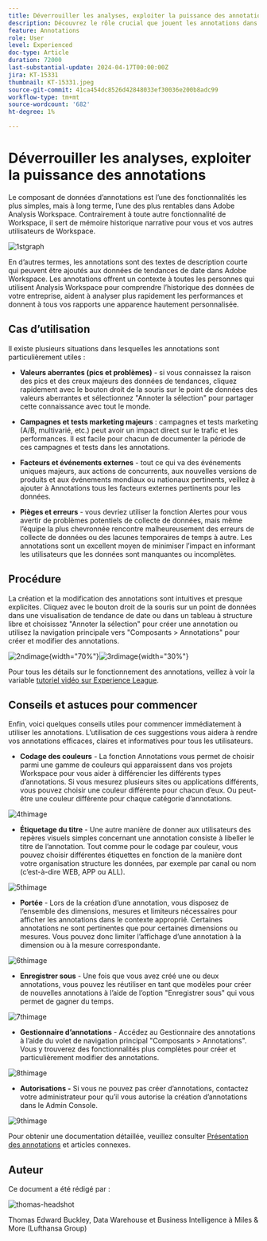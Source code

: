 ```yaml
---
title: Déverrouiller les analyses, exploiter la puissance des annotations
description: Découvrez le rôle crucial que jouent les annotations dans Adobe Analysis Workspace et obtenez des conseils pratiques pour optimiser leur utilisation. Augmentez votre compréhension des données et votre collaboration à de nouveaux niveaux, en extrayant des informations analytiques plus riches tout au long du chemin.
feature: Annotations
role: User
level: Experienced
doc-type: Article
duration: 72000
last-substantial-update: 2024-04-17T00:00:00Z
jira: KT-15331
thumbnail: KT-15331.jpeg
source-git-commit: 41ca454dc8526d42848033ef30036e200b8adc99
workflow-type: tm+mt
source-wordcount: '682'
ht-degree: 1%

---
```



# Déverrouiller les analyses, exploiter la puissance des annotations

Le composant de données d’annotations est l’une des fonctionnalités les plus simples, mais à long terme, l’une des plus rentables dans Adobe Analysis Workspace. Contrairement à toute autre fonctionnalité de Workspace, il sert de mémoire historique narrative pour vous et vos autres utilisateurs de Workspace.

![1stgraph](assets/1stgraph.png)

En d’autres termes, les annotations sont des textes de description courte qui peuvent être ajoutés aux données de tendances de date dans Adobe Workspace. Les annotations offrent un contexte à toutes les personnes qui utilisent Analysis Workspace pour comprendre l’historique des données de votre entreprise, aident à analyser plus rapidement les performances et donnent à tous vos rapports une apparence hautement personnalisée.

## Cas d’utilisation

Il existe plusieurs situations dans lesquelles les annotations sont particulièrement utiles :

- **Valeurs aberrantes (pics et problèmes)** - si vous connaissez la raison des pics et des creux majeurs des données de tendances, cliquez rapidement avec le bouton droit de la souris sur le point de données des valeurs aberrantes et sélectionnez &quot;Annoter la sélection&quot; pour partager cette connaissance avec tout le monde.

- **Campagnes et tests marketing majeurs** : campagnes et tests marketing (A/B, multivarié, etc.) peut avoir un impact direct sur le trafic et les performances. Il est facile pour chacun de documenter la période de ces campagnes et tests dans les annotations.

- **Facteurs et événements externes** - tout ce qui va des événements uniques majeurs, aux actions de concurrents, aux nouvelles versions de produits et aux événements mondiaux ou nationaux pertinents, veillez à ajouter à Annotations tous les facteurs externes pertinents pour les données.

- **Pièges et erreurs** - vous devriez utiliser la fonction Alertes pour vous avertir de problèmes potentiels de collecte de données, mais même l’équipe la plus chevronnée rencontre malheureusement des erreurs de collecte de données ou des lacunes temporaires de temps à autre. Les annotations sont un excellent moyen de minimiser l’impact en informant les utilisateurs que les données sont manquantes ou incomplètes.

## Procédure

La création et la modification des annotations sont intuitives et presque explicites. Cliquez avec le bouton droit de la souris sur un point de données dans une visualisation de tendance de date ou dans un tableau à structure libre et choisissez &quot;Annoter la sélection&quot; pour créer une annotation ou utilisez la navigation principale vers &quot;Composants > Annotations&quot; pour créer et modifier des annotations.

![2ndimage](assets/2ndimage.png){width="70%"}![3rdimage](assets/3rdimage.png){width="30%"}


Pour tous les détails sur le fonctionnement des annotations, veillez à voir la variable [tutoriel vidéo sur Experience League](https://experienceleague.adobe.com/en/docs/analytics-learn/tutorials/analysis-workspace/navigating-workspace-projects/annotations-in-analysis-workspace).

## Conseils et astuces pour commencer

Enfin, voici quelques conseils utiles pour commencer immédiatement à utiliser les annotations.  L’utilisation de ces suggestions vous aidera à rendre vos annotations efficaces, claires et informatives pour tous les utilisateurs.

- **Codage des couleurs** - La fonction Annotations vous permet de choisir parmi une gamme de couleurs qui apparaissent dans vos projets Workspace pour vous aider à différencier les différents types d’annotations. Si vous mesurez plusieurs sites ou applications différents, vous pouvez choisir une couleur différente pour chacun d’eux. Ou peut-être une couleur différente pour chaque catégorie d’annotations.

![4thimage](assets/4thimage.png)

- **Étiquetage du titre** - Une autre manière de donner aux utilisateurs des repères visuels simples concernant une annotation consiste à libeller le titre de l’annotation. Tout comme pour le codage par couleur, vous pouvez choisir différentes étiquettes en fonction de la manière dont votre organisation structure les données, par exemple par canal ou nom (c’est-à-dire WEB, APP ou ALL).

![5thimage](assets/5thimage.png)

- **Portée** - Lors de la création d’une annotation, vous disposez de l’ensemble des dimensions, mesures et limiteurs nécessaires pour afficher les annotations dans le contexte approprié. Certaines annotations ne sont pertinentes que pour certaines dimensions ou mesures. Vous pouvez donc limiter l’affichage d’une annotation à la dimension ou à la mesure correspondante.

![6thimage](assets/6thimage.png)

- **Enregistrer sous** - Une fois que vous avez créé une ou deux annotations, vous pouvez les réutiliser en tant que modèles pour créer de nouvelles annotations à l’aide de l’option &quot;Enregistrer sous&quot; qui vous permet de gagner du temps.

![7thimage](assets/7thimage.png)

- **Gestionnaire d’annotations** - Accédez au Gestionnaire des annotations à l’aide du volet de navigation principal &quot;Composants > Annotations&quot;. Vous y trouverez des fonctionnalités plus complètes pour créer et particulièrement modifier des annotations.

![8thimage](assets/8thimage.png)


- **Autorisations -** Si vous ne pouvez pas créer d’annotations, contactez votre administrateur pour qu’il vous autorise la création d’annotations dans le Admin Console.

![9thimage](assets/9thimage.png)

Pour obtenir une documentation détaillée, veuillez consulter [Présentation des annotations](https://experienceleague.adobe.com/en/docs/analytics/analyze/analysis-workspace/components/annotations/overview) et articles connexes.

## Auteur

Ce document a été rédigé par :

![thomas-headshot](assets/thomas-headshot.png)

Thomas Edward Buckley, Data Warehouse et Business Intelligence à Miles &amp; More (Lufthansa Group)
